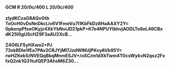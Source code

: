#### GCM R 20/0c/400 L 20/0c/400
**zlydKCzaG8AQvGtb**<br/>**ToOcH0vDsNnDkcLiv6V1FmeVu7l1KbFkDz8HaAAXY2Y=**<br/>**0pkenpPfseOKyjz4XkYbNviJD21pkP+K7e4NPUYIbhvjAODLTe6eL46CBxdK25l0gUScHZ9F3aAU2XcB...**<br/><br/>
**Z4G6LFSyHXwo2+PJ**<br/>**73xkBDIe1fEa7PAv2CRJYjMI7JzdWINUjPKvyAVb95Y=**<br/>**rwHZKeb5/NVEQqBbqMnmESJV+/oSC/m1dXkTwm4T0csWykvN2qsz2FxfxQ2nk1Q31tufQEP3AhsM6Z30...**